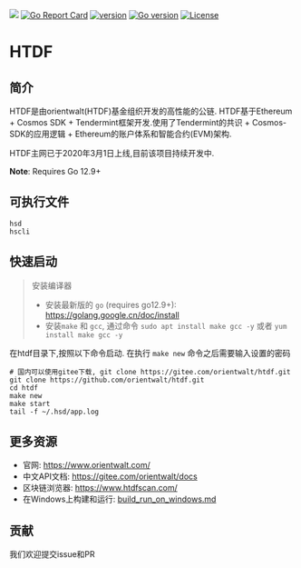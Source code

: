 [![](https://godoc.org/github.com/orientwalt/htdf?status.svg)](http://godoc.org/github.com/orientwalt/htdf) [![Go Report Card](https://goreportcard.com/badge/github.com/orientwalt/htdf)](https://goreportcard.com/report/github.com/orientwalt/htdf)
[![version](https://img.shields.io/github/tag/orientwalt/htdf.svg)](https://github.com/orientwalt/htdf/releases/latest)
[![Go version](https://img.shields.io/badge/go-1.12.9-blue.svg)](https://github.com/moovweb/gvm)
[![License](https://img.shields.io/badge/License-Apache%202.0-green.svg)](https://opensource.org/licenses/Apache-2.0)

# HTDF

## 简介

HTDF是由orientwalt(HTDF)基金组织开发的高性能的公链. HTDF基于Ethereum + Cosmos SDK + Tendermint框架开发.使用了Tendermint的共识 + Cosmos-SDK的应用逻辑 + Ethereum的账户体系和智能合约(EVM)架构.

HTDF主网已于2020年3月1日上线,目前该项目持续开发中.
   
**Note**: Requires Go 12.9+

## 可执行文件

```
hsd
hscli
```

## 快速启动

> 安装编译器
> - 安装最新版的 `go` (requires go12.9+): https://golang.google.cn/doc/install
> - 安装`make` 和 `gcc`, 通过命令 `sudo apt install make gcc -y` 或者  `yum install make gcc -y`

在htdf目录下,按照以下命令启动. 在执行 `make new` 命令之后需要输入设置的密码



```
# 国内可以使用gitee下载, git clone https://gitee.com/orientwalt/htdf.git
git clone https://github.com/orientwalt/htdf.git
cd htdf
make new
make start
tail -f ~/.hsd/app.log
```

## 更多资源

- 官网: https://www.orientwalt.com/
- 中文API文档: https://gitee.com/orientwalt/docs
- 区块链浏览器: https://www.htdfscan.com/
- 在Windows上构建和运行: [build_run_on_windows.md](./docs/build_run_on_windows.md)


## 贡献

我们欢迎提交issue和PR
